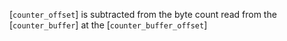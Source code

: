 [`counter_offset`] is subtracted from the byte count read from the
[`counter_buffer`] at the [`counter_buffer_offset`]